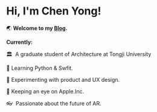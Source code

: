 # Hi, I'm Chen Yong!

🌏  **Welcome to my [Blog](dott.love).**

**Currently:**

🏛️  A graduate student of Architecture at Tongji University

🐍  Learning Python & Swfit.

🎨  Experimenting with product and UX design.

🍎  Keeping an eye on Apple.Inc.

👓  Passionate about the future of AR.
